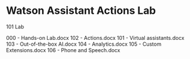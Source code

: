 # Watson Assistant Actions Lab

101 Lab

000 - Hands-on Lab.docx
102 - Actions.docx
101 - Virtual assistants.docx
103 - Out-of-the-box AI.docx
104 - Analytics.docx
105 - Custom Extensions.docx
106 - Phone and Speech.docx

